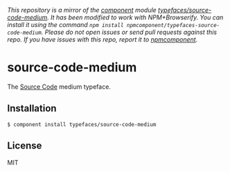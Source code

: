 *This repository is a mirror of the [component](http://component.io) module [typefaces/source-code-medium](http://github.com/typefaces/source-code-medium). It has been modified to work with NPM+Browserify. You can install it using the command `npm install npmcomponent/typefaces-source-code-medium`. Please do not open issues or send pull requests against this repo. If you have issues with this repo, report it to [npmcomponent](https://github.com/airportyh/npmcomponent).*

# source-code-medium
  
  The [Source Code](https://typekit.com/fonts/source-code-pro) medium typeface.

## Installation

    $ component install typefaces/source-code-medium

## License

  MIT